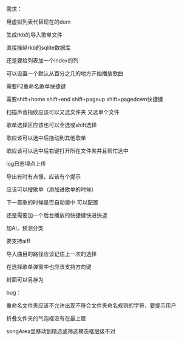 需求：

用虚拟列表代替现在的dom

生成rkb的导入歌单文件

直接操纵rkb的sqlite数据库

还是要给列表加一个index的列

可以设置一个默认从百分之几的地方开始播放歌曲

需要F2重命名歌单快捷键

需要shift+home shift+end  shift+pageup shift+pagedown快捷键

扫描声音指纹应该可以又选文件夹 又选单个文件

歌单选择区应该也可以全选或shift选择

歌应该可以选中后拖动到其他歌单

歌应该可以选中后右键打开所在文件夹并且帮忙选中

log日志埋点上传

导出有时有点慢，应该有个提示

应该可以搜歌单（添加进歌单的时候）

下一首歌的时候是否自动居中 可以配置

还是需要加一个后台播放的快捷键快进快退

加AI，预测分类

要支持aiff

导入曲目的路径应该记住上一次的选择

在选择歌单弹窗中也应该支持方向键

封面可以另存为

bug：

重命名文件夹应该不允许出现不符合文件夹命名规则的字符，要提示用户

折叠文件夹的气泡框没有在最上层

songArea里移动到精选或筛选模态框层级不对
